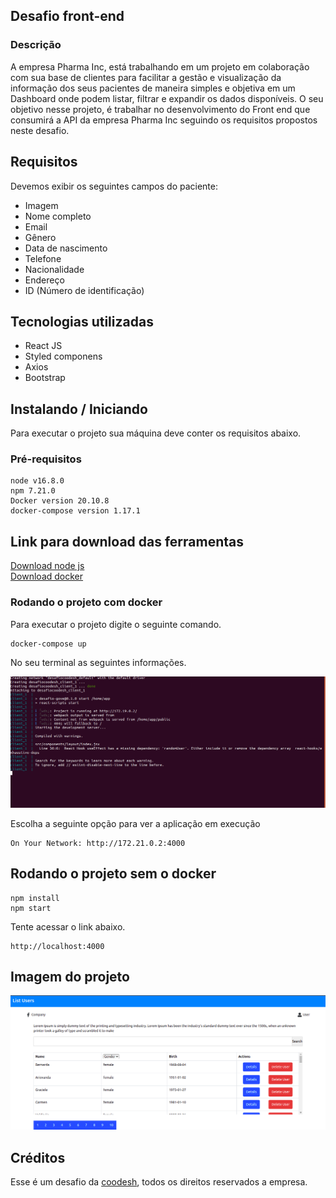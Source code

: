## Desafio front-end

### Descrição

A empresa Pharma Inc, está trabalhando em um projeto em colaboração com sua base de clientes para facilitar a gestão e visualização da informação dos seus pacientes de maneira simples e objetiva em um Dashboard onde podem listar, filtrar e expandir os dados disponíveis.
O seu objetivo nesse projeto, é trabalhar no desenvolvimento do Front end que consumirá a API da empresa Pharma Inc seguindo os requisitos propostos neste desafio.

## Requisitos

Devemos exibir os seguintes campos do paciente:

- Imagem
- Nome completo
- Email
- Gênero
- Data de nascimento
- Telefone
- Nacionalidade
- Endereço
- ID (Número de identificação)

## Tecnologias utilizadas
- React JS
- Styled componens
- Axios
- Bootstrap

## Instalando / Iniciando

Para executar o projeto sua máquina deve conter os requisitos abaixo.

### Pré-requisitos

    node v16.8.0
    npm 7.21.0
    Docker version 20.10.8
    docker-compose version 1.17.1

## Link para download das ferramentas

<a href="https://nodejs.org/en/">Download node js</a> <br>
<a href="https://docs.docker.com/get-docker/">Download docker</a>

### Rodando o projeto com docker

Para executar o projeto digite o seguinte comando.

    docker-compose up

No seu terminal as seguintes informações.

<img src="images/terminal.png" />

Escolha a seguinte opção para ver a aplicação em execução

    On Your Network: http://172.21.0.2:4000


## Rodando o projeto sem o docker

    npm install
    npm start

Tente acessar o link abaixo.

    http://localhost:4000

## Imagem do projeto

<img src="images/preview.png" />

## Créditos

Esse é um desafio da <a href="https://lab.coodesh.com/public-challenges/front-end-challenge-2021">coodesh</a>, todos os direitos reservados a empresa.
